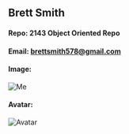 ## Brett Smith
#### Repo: 2143 Object Oriented Repo
#### Email: brettsmith578@gmail.com
#### Image:
![Me](https://user-images.githubusercontent.com/123031685/214196692-1d69d323-97e1-446b-b3a6-145031e25962.jpg)
#### Avatar:
![Avatar](https://avatars.githubusercontent.com/u/123031685?s=96&v=4)

